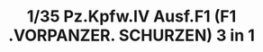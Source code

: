 ---
layout: product
title: "1/35 Pz.Kpfw.IV Ausf.F1 (F1 .VORPANZER. SCHURZEN) 3 in 1"
price: "6600" 
desc: "Maketa"
img_path: "/assets/img/BT003.jpg"
brand: "Border Models"
available: false
special_offer: false
new: false
soon: true
cat: "010000"
subcat: "0011600"
subsubcat: "0N/A"
sifra: "BT003"
---
